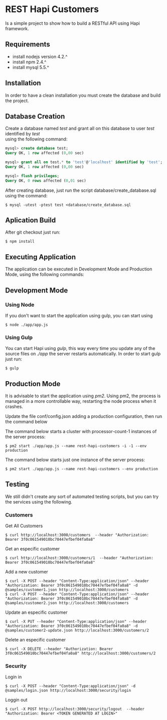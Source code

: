 # REST Hapi Customers
Is a simple project to show how to build a RESTful API using Hapi framework.

Requirements
------------
* install nodejs version 4.2.^
* install npm 2.4.^
* install mysql 5.5.^ 

Installation
------------

In order to have a clean installation you must create the database and build the project.

## Database Creation
Create a database named *test* and grant all on this database to user *test* identified by *test*  
using the following command:
```sql
mysql> create database test;
Query OK, 1 row affected (0,00 sec)

mysql> grant all on test.* to 'test'@'localhost' identified by 'test';
Query OK, 1 row affected (0,00 sec)

mysql> flush privileges;
Query OK, 0 rows affected (0,01 sec)
```
After creating database, just run the script database/create_database.sql using the command:
```
$ mysql -utest -ptest test <database/create_database.sql 
```

## Aplication Build
After git checkout just run:
```
$ npm install
```

Executing Application
---------------------
The application can be executed in Development Mode and Production Mode, using the 
following commands:
  
## Development Mode

### Using Node
If you don't want to start the application using gulp, you can start using
```
$ node ./app/app.js
```

### Using Gulp
You can start Hapi using *gulp*, this way every time you update any of the source files
on *./app* the server restarts automatically. In order to start gulp just run:
```
$ gulp
```

## Production Mode
It is advisable to start the application using *pm2*. Using pm2, the process is managed in a 
more controllable way, restarting the node process when it crashes.

Update the file conf/config.json adding a production configuration, then run the command below

The command below starts a cluster with processor-count-1 instances of the server process:
``` 
$ pm2 start ./app/app.js --name rest-hapi-customers -i -1 --env production
```

The command below starts just one instance of the server process:
```
$ pm2 start ./app/app.js --name rest-hapi-customers --env production
```

Testing
-------

We still didn't create any sort of automated testing scripts, but you can try the services using 
the following.

### Customers

Get All Customers
```
$ curl http://localhost:3000/customers  --header "Authorization: Bearer 3f0c061549010bc70447efbef04fa0a8"
```

Get an especific customer
```
$ curl http://localhost:3000/customers/1  --header "Authorization: Bearer 3f0c061549010bc70447efbef04fa0a8"
```

Add a new customer
```
$ curl -X POST --header "Content-Type:application/json" --header "Authorization: Bearer 3f0c061549010bc70447efbef04fa0a8" -d @samples/customer1.json http://localhost:3000/customers 
$ curl -X POST --header "Content-Type:application/json" --header "Authorization: Bearer 3f0c061549010bc70447efbef04fa0a8" -d @samples/customer2.json http://localhost:3000/customers 
```

Update an especific customer
```
$ curl -X PUT --header "Content-Type:application/json" --header "Authorization: Bearer 3f0c061549010bc70447efbef04fa0a8" -d @samples/customer2-update.json http://localhost:3000/customers/2
```

Delete an especific customer
```
$ curl -X DELETE --header "Authorization: Bearer 3f0c061549010bc70447efbef04fa0a8" http://localhost:3000/customers/2 
```
### Security

Login in
```
$ curl -X POST --header "Content-Type:application/json" -d @samples/login.json http://localhost:3000/security/login
```

Loggin out
```
$ curl -X POST http://localhost:3000/security/logout  --header "Authorization: Bearer <TOKEN GENERATED AT LOGIN>"
```